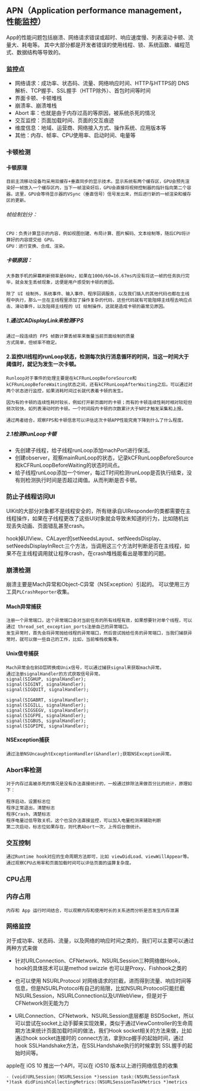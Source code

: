 ## APN（Application performance management， 性能监控）

App的性能问题包括崩溃、网络请求错误或超时、响应速度慢、列表滚动卡顿、流量大、耗电等。
其中大部分都是开发者错误的使用线程、锁、系统函数、编程范式、数据结构等导致的。

### 监控点

- 网络请求：成功率、状态码、流量、网络响应时间、HTTP与HTTPS的 DNS 解析、TCP握手、SSL握手（HTTP除外）、首包时间等时间
- 界面卡顿、卡顿堆栈
- 崩溃率、崩溃堆栈
- Abort 率：也就是由于内存过高的等原因，被系统杀死的情况
- 交互监控：页面加载时间、页面的交互痕迹
- 维度信息：地域、运营商、网络接入方式、操作系统、应用版本等
- 其他：内存、帧率、CPU使用率、启动时间、电量等

### 卡顿检测

#### 卡顿原理

	目前主流移动设备均采用双缓存+垂直同步的显示技术。显示系统有两个缓存区，GPU会预先渲染好一帧放入一个缓存区内，当下一帧渲染好后，GPU会直接将视频控制器的指针指向第二个容器。这里，GPU会等待显示器的VSync（垂直信号）信号发出来，然后进行新的一帧渲染和缓存区的更新。

###### 帧绘制划分：

	CPU：负责计算显示的内容，例如视图创建、布局计算、图片解码、文本绘制等，随后CPU将计算好的内容提交给 GPU。
	GPU：进行变换、合成、渲染。
	
##### 卡顿原因：

	大多数手机的屏幕刷新频率是60Hz，如果在1000/60=16.67ms内没有将这一帧的任务执行完毕，就会发生丢帧现象，这便是用户感受到卡顿的原因。
	
	除了 UI 绘制外，系统事件、输入事件、程序回调服务，以及我们插入的其他代码也都在主线程中执行，那么一旦在主线程里添加了操作复杂的代码，这些代码就有可能阻碍主线程去响应点击、滑动事件，以及阻碍主线程的 UI 绘制操作，这就是造成卡顿的最常见原因。

#### 

##### 1.通过CADisplayLink来检测FPS

	通过一段连续的 FPS 帧数计算丢帧率来衡量当前页面绘制的质量
	方式简单，但帧率不稳定。

#### 2.监控UI线程的runLoop状态，检测每次执行消息循环的时间，当这一时间大于阈值时，就记为发生一次卡顿。

	Runloop对于事件的处理主要是在kCFRunLoopBeforeSource和kCFRunLoopBeforeWaiting状态之间，还有kCFRunLoopAfterWaiting之后。可以通过对两个状态进行监控，如果消耗时间过长就代表着卡顿的发生。
	
	因为有的卡顿的连续性耗时较长，例如打开新页面时的卡顿；而有的卡顿连续性耗时相对较短但频次较快，如列表滑动时的卡顿。一个时间段内卡顿的次数累计大于N时才触发采集和上报。
	
	通过两者结合，观察FPS和卡顿信息可以评估这次卡顿APP性能究竟下降到什么了什么程度。
	
##### 2.1检测RunLoop卡顿

- 先创建子线程，给子线程runLoop添加machPort进行保活。
- 创建observer，观察mainRunLoop的状态，记录kCFRunLoopBeforeSource和kCFRunLoopBeforeWaiting的状态时间点。
- 给子线程runLoop添加一个timer，每过T时间检测runLoop是否执行结束，没有则检测执行时间是否超过阈值。从而判断是否卡顿。
		
### 防止子线程访问UI

UIKit的大部分对象都不是线程安全的，所有继承自UIResponder的类都需要在主线程操作，如果在子线程更改了这些UI对象就会导致未知道的行为，比如随机出现丢失动画、页面错乱甚至crash。

hook掉UIView、CALayer的setNeedsLayout、setNeedsDisplay、setNeedsDisplayInRect:三个方法，当调用这三个方法时判断是否在主线程，如果不在主线程调用就让程序crash，在crash堆栈能看出是哪里的问题。
	
### 崩溃检测

崩溃主要是Mach异常和Object-C异常（NSException）引起的。
可以使用三方工具`PLCrashReporter`收集。

#### Mach异常捕获
	注册一个异常端口，这个异常端口会对当前任务的所有线程有效，如果想要针对单个线程，可以通过 thread_set_exception_ports注册自己的异常端口。
	发生异常时，首先会将异常抛给线程的异常端口，然后尝试抛给任务的异常端口，当我们捕获异常时，就可以做一些自己的工作，比如，当前堆栈收集等。

#### Unix信号捕获
	Mach异常会在BSD层转换成Unix信号，可以通过捕获signal来获取mach异常。
	通过注册signalHandler的方式获取信号异常。
	signal(SIGHUP, signalHandler);
	signal(SIGINT, signalHandler);
	signal(SIGQUIT, signalHandler);
	   
	signal(SIGABRT, signalHandler);
	signal(SIGILL, signalHandler);
	signal(SIGSEGV, signalHandler);
	signal(SIGFPE, signalHandler);
	signal(SIGBUS, signalHandler);
	signal(SIGPIPE, signalHandler);


#### NSException捕获
	通过注册NSUncaughtExceptionHandler(&handler);获取NSException异常。

### Abort率检测

	对于内存过高被杀死的情况是没有办法直接统计的，一般通过排除法来做百分比的统计，原理如下：

	程序启动，设置标志位
	程序正常退出，清楚标志
	程序Crash，清楚标志
	程序电量过低导致关机，这个也没办法直接监控，可以加入电量检测来辅助判断
	第二次启动，标志位如果存在，则代表Abort一次，上传后台做统计。

### 交互控制

	通过Runtime hook对应的生命周期方法即可，比如 viewDidLoad、viewWillAppear等。
	通过观察CPU占用率和页面加载时间可以评估页面的运算复杂度。
	
### CPU占用
	

### 内存占用

	内存和 App 运行时间结合，可以观察内存和使用时长的关系进而分析是否发生内存泄漏
	
### 网络监控

对于成功率、状态码、流量，以及网络的响应时间之类的，我们可以主要可以通过两种方式来做

- 针对URLConnection、CFNetwork、NSURLSession三种网络做Hook，hook的具体技术可以是method swizzle 也可以是Proxy、Fishhook之类的
- 也可以使用 NSURLProtocol 对网络请求的拦截，进而得到流量、响应时间等信息，但是NSURLProtocol有自己的局限，比如NSURLProtocol只能拦截NSURLSession，NSURLConnection以及UIWebView，但是对于CFNetwork则无能为力

- URLConnection、CFNetwork、NSURLSession底层都是 BSDSocket，所以可以尝试在socket上动手脚来实现效果，类似于通过ViewController的生命周期方法来统计页面加载时间的做法，我们Hook socket相关的方法来做，比如通过hook socket连接时的 connect方法，拿到tcp握手的起始时间，通过hook SSLHandshake方法，在SSLHandshake执行的时候拿到 SSL握手的起始时间等。

apple在 iOS 10 推出一个API，可以在 iOS10 版本以上进行网络信息的收集

`- (void)URLSession:(NSURLSession *)session task:(NSURLSessionTask *)task didFinishCollectingMetrics:(NSURLSessionTaskMetrics *)metrics`






